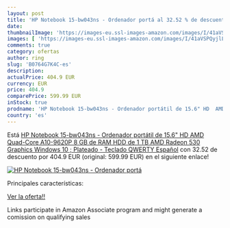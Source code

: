 ```yaml
---
layout: post
title: 'HP Notebook 15-bw043ns - Ordenador portá al 32.52 % de descuento'
date: 
thumbnailImage: 'https://images-eu.ssl-images-amazon.com/images/I/41aVSPQyjlL._SL200_.jpg'
images: [ 'https://images-eu.ssl-images-amazon.com/images/I/41aVSPQyjlL._SL200_.jpg' ]
comments: true
category: ofertas
author: ring
slug: 'B0764G7K4C-es'
description:
actualPrice: 404.9 EUR
currency: EUR
price: 404.9
comparePrice: 599.99 EUR
inStock: true
prodname: 'HP Notebook 15-bw043ns - Ordenador portátil de 15.6" HD  AMD Quad-Core A10-9620P  8 GB de RAM  HDD de 1 TB  AMD Radeon 530 Graphics  Windows 10  ; Plateado - Teclado QWERTY Español'
country: 'es'
---
```


Está [HP Notebook 15-bw043ns - Ordenador portátil de 15.6" HD  AMD Quad-Core A10-9620P  8 GB de RAM  HDD de 1 TB  AMD Radeon 530 Graphics  Windows 10  ; Plateado - Teclado QWERTY Español](https://www.amazon.es/dp/B0764G7K4C/?tag=tolees-21) con 32.52 de descuento por 404.9 EUR (original: 599.99 EUR) en el siguiente enlace!

[![HP Notebook 15-bw043ns - Ordenador portá](https://images-eu.ssl-images-amazon.com/images/I/41aVSPQyjlL._SL200_.jpg)](https://www.amazon.es/dp/B0764G7K4C/?tag=tolees-21)

Principales características:


[Ver la oferta!!](https://www.amazon.es/dp/B0764G7K4C/?tag=tolees-21)

Links participate in Amazon Associate program and might generate a comission on qualifying sales



